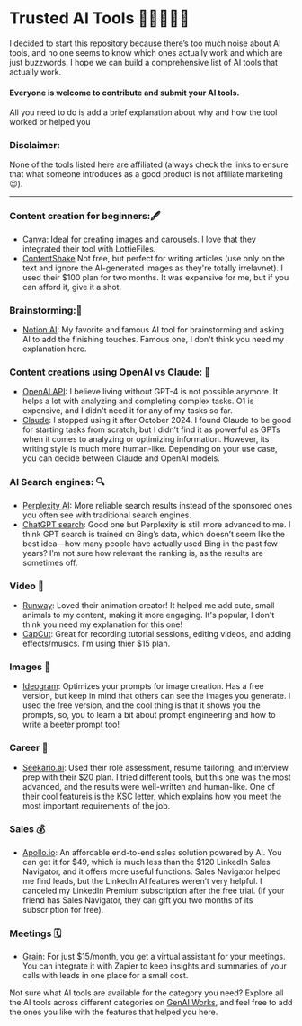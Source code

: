 # Trusted AI Tools 🌟🌟🌟🌟🌟

I decided to start this repository because there’s too much noise about AI tools, and no one seems to know which ones actually work and which are just buzzwords. I hope we can build a comprehensive list of AI tools that actually work.

#### Everyone is welcome to contribute and submit your AI tools.
All you need to do is add a brief explanation about why and how the tool worked or helped you



### Disclaimer:
None of the tools listed here are affiliated (always check the links to ensure that what someone introduces as a good product is not affiliate marketing 😉).

**********************************************************************************************


### Content creation for beginners:🖋️
- [Canva](https://www.canva.com/): Ideal for creating images and carousels. I love that they integrated their tool with LottieFiles.
- [ContentShake](https://www.semrush.com/apps/contentshake/)  Not free, but perfect for writing articles (use only on the text and ignore the AI-generated images as they're totally irrelavnet). I used their $100 plan for two months. It was expensive for me, but if you can afford it, give it a shot.



### Brainstorming:🧠
- [Notion AI](https://www.notion.com/): My favorite and famous AI tool for brainstorming and asking AI to add the finishing touches. Famous one, I don't think you need my explanation here.



### Content creations using OpenAI vs Claude: 🤖
- [OpenAI API](https://openai.com/api/): I believe living without GPT-4 is not possible anymore. It helps a lot with analyzing and completing complex tasks. O1 is  expensive, and I didn't need it for any of my tasks so far.
- [Claude](https://claude.ai/): I stopped using it after October 2024. I found Claude to be good for starting tasks from scratch, but I didn’t find it as powerful as GPTs when it comes to analyzing or optimizing information. However, its writing style is much more human-like. Depending on your use case, you can decide between Claude and OpenAI models.



### AI Search engines: 🔍
- [Perplexity AI](https://www.perplexity.ai/): More reliable search results instead of the sponsored ones you often see with traditional search engines.
- [ChatGPT search](https://openai.com/index/introducing-chatgpt-search/): Good one but Perplexity is still more advanced to me. I think GPT search is trained on Bing’s data, which doesn’t seem like the best idea—how many people have actually used Bing in the past few years? I’m not sure how relevant the ranking is, as the results are sometimes off.


### Video 🎥 
- [Runway](https://runwayml.com/): Loved their animation creator! It helped me add cute, small animals to my content, making it more engaging. It's popular, I don't think you need my explanation for this one!
- [CapCut](https://www.capcut.com): Great for recording tutorial sessions, editing videos, and adding effects/musics. I'm using thier $15 plan.


### Images 📸
- [Ideogram](https://ideogram.ai): Optimizes your prompts for image creation. Has a free version, but keep in mind that others can see the images you generate. I used the free version, and the cool thing is that it shows you the prompts, so, you to learn a bit about prompt engineering and how to write a beeter prompt too!


### Career 👔
- [Seekario.ai](https://seekario.ai): Used their role assessment, resume tailoring, and interview prep with their $20 plan. I tried different tools, but this one was the most advanced, and the results were well-written and human-like. One of their cool featureis is the KSC letter, which explains how you meet the most important requirements of the job.


### Sales 💰
- [Apollo.io](https://www.apollo.io/pricing): An affordable end-to-end sales solution powered by AI. You can get it for $49, which is much less than the $120 LinkedIn Sales Navigator, and it offers more useful functions. Sales Navigator helped me find leads, but the LinkedIn AI features weren’t very helpful. I canceled my LinkedIn Premium subscription after the free trial. (If your friend has Sales Navigator, they can gift you two months of its subscription for free).


### Meetings 🗓️
- [Grain](https://grain.com/): For just $15/month, you get a virtual assistant for your meetings. You can integrate it with Zapier to keep insights and summaries of your calls with leads in one place for a small cost.

  

Not sure what AI tools are available for the category you need? Explore all the AI tools across different categories on [GenAI Works](https://genai.works/applications), and feel free to add the ones you like with the features that helped you here.


